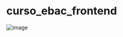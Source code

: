 # curso_ebac_frontend

![image](https://user-images.githubusercontent.com/104576340/199370980-812d79d4-96de-4659-a41a-dff5cbb2f9a2.png)


